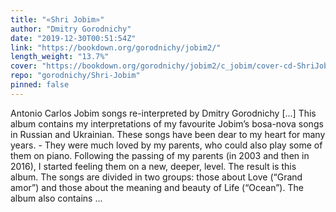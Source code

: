 ```yaml
---
title: "«Shri Jobim»"
author: "Dmitry Gorodnichy"
date: "2019-12-30T00:51:54Z"
link: "https://bookdown.org/gorodnichy/jobim2/"
length_weight: "13.7%"
cover: "https://bookdown.org/gorodnichy/jobim2/c_jobim/cover-cd-ShriJobim.jpg"
repo: "gorodnichy/Shri-Jobim"
pinned: false
---
```


Antonio Carlos Jobim songs re-interpreted by Dmitry Gorodnichy [...] This album contains my interpretations of my favourite Jobim’s bosa-nova songs in Russian and Ukrainian.
These songs have been dear to my heart for many years. -
They were much loved by my parents, who could also play some of them on piano.
Following the passing of my parents (in 2003 and then in 2016), I started feeling them on a new, deeper, level. The result is this album. The songs are divided in two groups: those about Love (“Grand amor”) and those about the meaning and beauty of Life (“Ocean”).
The album also contains ...
